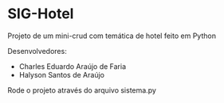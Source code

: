 # SIG-Hotel

Projeto de um mini-crud com temática de hotel feito em Python

Desenvolvedores:

- Charles Eduardo Araújo de Faria
- Halyson Santos de Araújo

Rode o projeto através do arquivo sistema.py